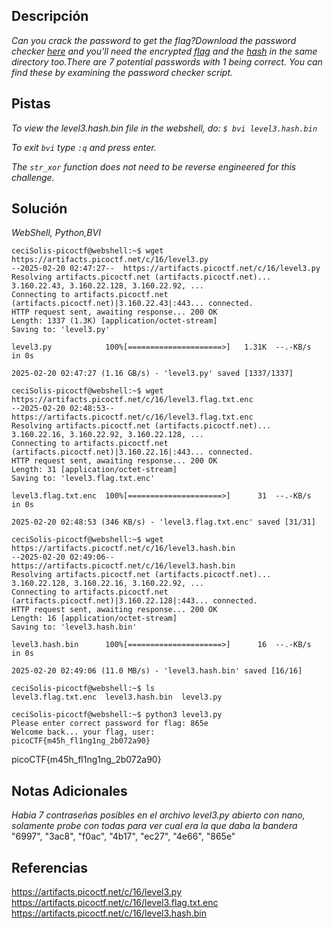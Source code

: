 
## Descripción

*Can you crack the password to get the flag?Download the password checker [here](https://artifacts.picoctf.net/c/16/level3.py) and you'll need the encrypted [flag](https://artifacts.picoctf.net/c/16/level3.flag.txt.enc) and the [hash](https://artifacts.picoctf.net/c/16/level3.hash.bin) in the same directory too.There are 7 potential passwords with 1 being correct. You can find these by examining the password checker script.*

## Pistas

*To view the level3.hash.bin file in the webshell, do: `$ bvi level3.hash.bin`*

*To exit `bvi` type `:q` and press enter.*

*The `str_xor` function does not need to be reverse engineered for this challenge.*

## Solución

*WebShell, Python,BVI*

```
ceciSolis-picoctf@webshell:~$ wget https://artifacts.picoctf.net/c/16/level3.py
--2025-02-20 02:47:27--  https://artifacts.picoctf.net/c/16/level3.py
Resolving artifacts.picoctf.net (artifacts.picoctf.net)... 3.160.22.43, 3.160.22.128, 3.160.22.92, ...
Connecting to artifacts.picoctf.net (artifacts.picoctf.net)|3.160.22.43|:443... connected.
HTTP request sent, awaiting response... 200 OK
Length: 1337 (1.3K) [application/octet-stream]
Saving to: 'level3.py'

level3.py            100%[=====================>]   1.31K  --.-KB/s    in 0s      

2025-02-20 02:47:27 (1.16 GB/s) - 'level3.py' saved [1337/1337]

ceciSolis-picoctf@webshell:~$ wget https://artifacts.picoctf.net/c/16/level3.flag.txt.enc
--2025-02-20 02:48:53--  https://artifacts.picoctf.net/c/16/level3.flag.txt.enc
Resolving artifacts.picoctf.net (artifacts.picoctf.net)... 3.160.22.16, 3.160.22.92, 3.160.22.128, ...
Connecting to artifacts.picoctf.net (artifacts.picoctf.net)|3.160.22.16|:443... connected.
HTTP request sent, awaiting response... 200 OK
Length: 31 [application/octet-stream]
Saving to: 'level3.flag.txt.enc'

level3.flag.txt.enc  100%[=====================>]      31  --.-KB/s    in 0s      

2025-02-20 02:48:53 (346 KB/s) - 'level3.flag.txt.enc' saved [31/31]

ceciSolis-picoctf@webshell:~$ wget https://artifacts.picoctf.net/c/16/level3.hash.bin
--2025-02-20 02:49:06--  https://artifacts.picoctf.net/c/16/level3.hash.bin
Resolving artifacts.picoctf.net (artifacts.picoctf.net)... 3.160.22.128, 3.160.22.16, 3.160.22.92, ...
Connecting to artifacts.picoctf.net (artifacts.picoctf.net)|3.160.22.128|:443... connected.
HTTP request sent, awaiting response... 200 OK
Length: 16 [application/octet-stream]
Saving to: 'level3.hash.bin'

level3.hash.bin      100%[=====================>]      16  --.-KB/s    in 0s      

2025-02-20 02:49:06 (11.0 MB/s) - 'level3.hash.bin' saved [16/16]

ceciSolis-picoctf@webshell:~$ ls
level3.flag.txt.enc  level3.hash.bin  level3.py

ceciSolis-picoctf@webshell:~$ python3 level3.py
Please enter correct password for flag: 865e
Welcome back... your flag, user:
picoCTF{m45h_fl1ng1ng_2b072a90}

```

picoCTF{m45h_fl1ng1ng_2b072a90}
## Notas Adicionales 
*Habia 7 contraseñas posibles en el archivo level3.py abierto con nano, solamente probe con todas para ver cual era la que daba la bandera*
"6997", "3ac8", "f0ac", "4b17", "ec27", "4e66", "865e"
## Referencias 

https://artifacts.picoctf.net/c/16/level3.py
https://artifacts.picoctf.net/c/16/level3.flag.txt.enc
https://artifacts.picoctf.net/c/16/level3.hash.bin
